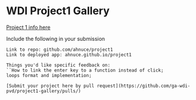 # WDI Project1 Gallery

[Project 1 info here](https://github.com/ga-wdi-exercises/project1)

Include the following in your submission

```
Link to repo: github.com/ahnuce/project1
Link to deployed app: ahnuce.github.io/project1

Things you'd like specific feedback on:
``How to link the enter key to a function instead of click;
loops format and implementation;

[Submit your project here by pull request](https://github.com/ga-wdi-pvd/project1-gallery/pulls/)
